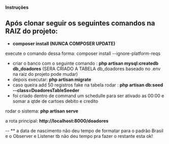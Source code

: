 **Instruções**

## Após clonar seguir os seguintes comandos na RAIZ do projeto: 

- **composer install (NUNCA COMPOSER UPDATE)** 

execute o comando dessa forma:  composer install --ignore-platform-reqs


- criar o banco com o seguinte comando : **php artisan mysql:createdb db_doadores**  (SERA CRIADO A TABELA db_doadores baseado  no .env na raiz do projeto pode mudar)
-  depois executar: **php artisan migrate** 
-  caso queira add 50 registros fake na tabela rodar : **php artisan db:seed --class=DoadoresTableSeeder**
-  foi criado dentro de command um schedulle para ser ativado as 00:00 e somar a qtde de cartoes debito e credito 

rodar o sistema: **php artisan serve**

a rota principal: **http://localhost:8000/doadores**

-- ** a data de nascimento não deu tempo de formatar para o padrão Brasil e o Observer e Listener tb não deu tempo pra fazer o restante esta ok!

